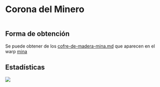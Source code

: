 # Corona del Minero

<figure><img src="../../../.gitbook/assets/Diseño sin título (8).png" alt=""><figcaption></figcaption></figure>

## Forma de obtención

Se puede obtener de los [cofre-de-madera-mina.md](../../../runecraft/extras/loot/cofres/cofre-de-madera-mina.md "mention") que aparecen en el warp [mina](../../../locaciones/mina/ "mention")

## Estadísticas

![](<../../../.gitbook/assets/image (3).png>)
